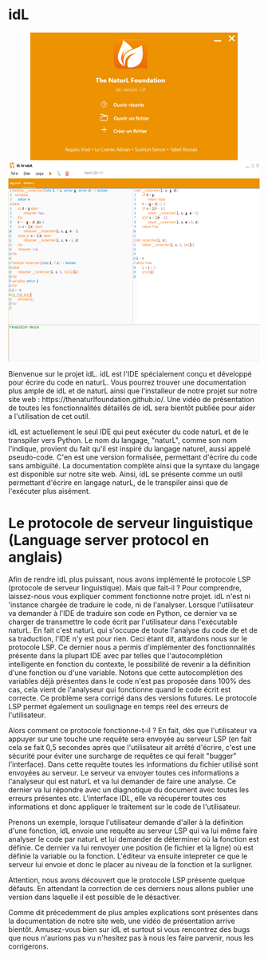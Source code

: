 # idL
<p align="center">
<img src="IDL_for_NaturL/resources/idL_Welcome.png"  height="256" >

<img src="IDL_for_NaturL/resources/idL_Current1.png" height="400" >
</p>
Bienvenue sur le projet idL. idL est l'IDE spécialement conçu et développé pour écrire du code en naturL. Vous pourrez trouver une documentation plus ample de idL et de naturL ainsi que l'installeur de notre projet sur notre site web : https://thenaturlfoundation.github.io/. Une vidéo de présentation de toutes les fonctionnalités détaillés de idL sera bientôt publiée pour aider a l'utilisation de cet outil.

idL est actuellement le seul IDE qui peut exécuter du code naturL et de le transpiler vers Python. Le nom du langage, "naturL", comme son nom l'indique, provient du fait qu'il est inspiré du langage naturel, aussi appelé pseudo-code. C'en est une version formalisée, permettant d'écrire du code sans ambiguïté. La documentation complète ainsi que la syntaxe du langage est disponible sur notre site web. Ainsi, idL se présente comme un outil permettant d'écrire en langage naturL, de le transpiler ainsi que de l'exécuter plus aisément.

# Le protocole de serveur linguistique (Language server protocol en anglais)
Afin de rendre idL plus puissant, nous avons implémenté le protocole LSP (protocole de serveur linguistique).
Mais que fait-il ? Pour comprendre, laissez-nous vous expliquer comment fonctionne notre projet. idL n'est ni 'instance chargée de traduire le code, ni de l'analyser. Lorsque l'utilisateur va demander à l'IDE de traduire son code en Python, ce dernier va se charger de transmettre le code écrit par l'utilisateur dans l'exécutable naturL. En fait c'est naturL qui s'occupe de toute l'analyse du code de et de sa traduction, l'IDE n'y est pour rien. Ceci étant dit, attardons nous sur le protocole LSP. Ce dernier nous a permis d'implémenter des fonctionnalités présente dans la plupart IDE avec par telles que l'autocomplétion intelligente en fonction du contexte, le possibilité de revenir a la définition d'une fonction ou d'une variable. Notons que cette autocomplétion des variables déjà présentes dans le code n'est pas proposée dans 100% des cas, cela vient de l'analyseur qui fonctionne quand le code écrit est correcte. Ce problème sera corrigé dans des versions futures. Le protocole LSP permet également un soulignage en temps réel des erreurs de l'utilisateur.

Alors comment ce protocole fonctionne-t-il ? En fait, dès que l'utilisateur va appuyer sur une touche une requête sera envoyée au serveur LSP (en fait cela se fait 0,5 secondes après que l'utilisateur ait arrêté d'écrire, c'est une sécurité pour éviter une surcharge de requêtes ce qui ferait "bugger" l'interface). Dans cette requête toutes les informations du fichier utilisé sont envoyées au serveur. Le serveur va envoyer toutes ces informations a l'analyseur qui est naturL et va lui demander de faire une analyse. Ce dernier va lui répondre avec un diagnotique du document avec toutes les erreurs présentes etc. L'interface IDL, elle va récupérer toutes ces informations et donc appliquer le traitement sur le code de l'utilisateur.

Prenons un exemple, lorsque l'utilisateur demande d'aller à la définition d'une fonction, idL envoie une requête au serveur LSP qui va lui même faire analyser le code par naturL et lui demander de déterminer où la fonction est définie. Ce dernier va lui renvoyer une position (le fichier et la ligne) où est définie la variable ou la fonction. L'éditeur va ensuite intepreter ce que le serveur lui envoie et donc le placer au niveau de la fonction et la surligner.

Attention, nous avons découvert que le protocole LSP présente quelque défauts. En attendant la correction de ces derniers nous allons publier une version dans laquelle il est possible de le désactiver.

Comme dit précedemment de plus amples explications sont présentes dans la documentation de notre site web, une vidéo de présentation arrive bientôt. Amusez-vous bien sur idL et surtout si vous rencontrez des bugs que nous n'aurions pas vu n'hesitez pas à nous les faire parvenir, nous les corrigerons.

